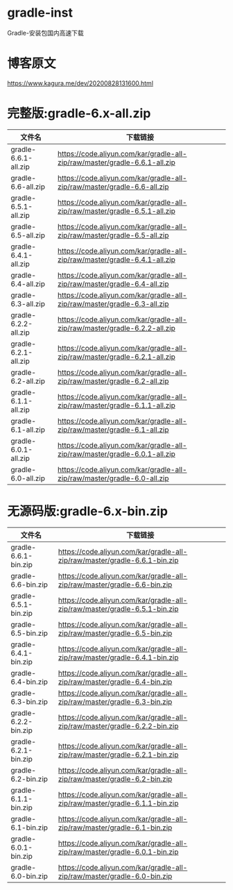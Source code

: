 # gradle-inst
Gradle-安装包国内高速下载

# 博客原文
https://www.kagura.me/dev/20200828131600.html

# 完整版:gradle-6.x-all.zip
|文件名|下载链接|
|--|--|
| gradle-6.6.1-all.zip	| https://code.aliyun.com/kar/gradle-all-zip/raw/master/gradle-6.6.1-all.zip |
| gradle-6.6-all.zip	| https://code.aliyun.com/kar/gradle-all-zip/raw/master/gradle-6.6-all.zip |
| gradle-6.5.1-all.zip	| https://code.aliyun.com/kar/gradle-all-zip/raw/master/gradle-6.5.1-all.zip |
| gradle-6.5-all.zip	| https://code.aliyun.com/kar/gradle-all-zip/raw/master/gradle-6.5-all.zip |
| gradle-6.4.1-all.zip	| https://code.aliyun.com/kar/gradle-all-zip/raw/master/gradle-6.4.1-all.zip |
| gradle-6.4-all.zip	| https://code.aliyun.com/kar/gradle-all-zip/raw/master/gradle-6.4-all.zip |
| gradle-6.3-all.zip	| https://code.aliyun.com/kar/gradle-all-zip/raw/master/gradle-6.3-all.zip |
| gradle-6.2.2-all.zip	| https://code.aliyun.com/kar/gradle-all-zip/raw/master/gradle-6.2.2-all.zip |
| gradle-6.2.1-all.zip	| https://code.aliyun.com/kar/gradle-all-zip/raw/master/gradle-6.2.1-all.zip |
| gradle-6.2-all.zip	| https://code.aliyun.com/kar/gradle-all-zip/raw/master/gradle-6.2-all.zip |
| gradle-6.1.1-all.zip	| https://code.aliyun.com/kar/gradle-all-zip/raw/master/gradle-6.1.1-all.zip |
| gradle-6.1-all.zip	| https://code.aliyun.com/kar/gradle-all-zip/raw/master/gradle-6.1-all.zip |
| gradle-6.0.1-all.zip	| https://code.aliyun.com/kar/gradle-all-zip/raw/master/gradle-6.0.1-all.zip |
| gradle-6.0-all.zip	| https://code.aliyun.com/kar/gradle-all-zip/raw/master/gradle-6.0-all.zip |

# 无源码版:gradle-6.x-bin.zip
|文件名|下载链接|
|--|--|
| gradle-6.6.1-bin.zip	| https://code.aliyun.com/kar/gradle-all-zip/raw/master/gradle-6.6.1-bin.zip |
| gradle-6.6-bin.zip	| https://code.aliyun.com/kar/gradle-all-zip/raw/master/gradle-6.6-bin.zip |
| gradle-6.5.1-bin.zip	| https://code.aliyun.com/kar/gradle-all-zip/raw/master/gradle-6.5.1-bin.zip |
| gradle-6.5-bin.zip	| https://code.aliyun.com/kar/gradle-all-zip/raw/master/gradle-6.5-bin.zip |
| gradle-6.4.1-bin.zip	| https://code.aliyun.com/kar/gradle-all-zip/raw/master/gradle-6.4.1-bin.zip |
| gradle-6.4-bin.zip	| https://code.aliyun.com/kar/gradle-all-zip/raw/master/gradle-6.4-bin.zip |
| gradle-6.3-bin.zip	| https://code.aliyun.com/kar/gradle-all-zip/raw/master/gradle-6.3-bin.zip |
| gradle-6.2.2-bin.zip	| https://code.aliyun.com/kar/gradle-all-zip/raw/master/gradle-6.2.2-bin.zip |
| gradle-6.2.1-bin.zip	| https://code.aliyun.com/kar/gradle-all-zip/raw/master/gradle-6.2.1-bin.zip |
| gradle-6.2-bin.zip	| https://code.aliyun.com/kar/gradle-all-zip/raw/master/gradle-6.2-bin.zip |
| gradle-6.1.1-bin.zip	| https://code.aliyun.com/kar/gradle-all-zip/raw/master/gradle-6.1.1-bin.zip |
| gradle-6.1-bin.zip	| https://code.aliyun.com/kar/gradle-all-zip/raw/master/gradle-6.1-bin.zip |
| gradle-6.0.1-bin.zip	| https://code.aliyun.com/kar/gradle-all-zip/raw/master/gradle-6.0.1-bin.zip |
| gradle-6.0-bin.zip	| https://code.aliyun.com/kar/gradle-all-zip/raw/master/gradle-6.0-bin.zip |
